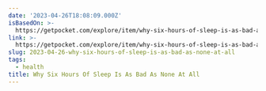 ```yaml
---
date: '2023-04-26T18:08:09.000Z'
isBasedOn: >-
  https://getpocket.com/explore/item/why-six-hours-of-sleep-is-as-bad-as-none-at-all?utm_source=pocket-newtab
link: >-
  https://getpocket.com/explore/item/why-six-hours-of-sleep-is-as-bad-as-none-at-all?utm_source=pocket-newtab
slug: 2023-04-26-why-six-hours-of-sleep-is-as-bad-as-none-at-all
tags:
  - health
title: Why Six Hours Of Sleep Is As Bad As None At All
---
```


